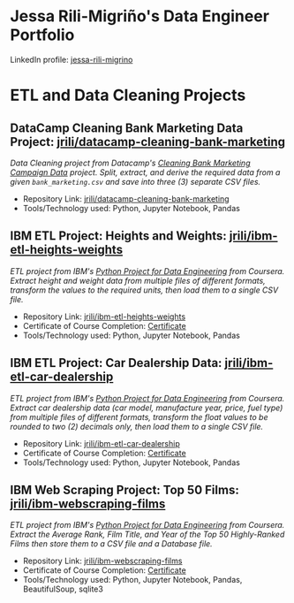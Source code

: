 # Jessa Rili-Migriño's Data Engineer Portfolio

LinkedIn profile: [jessa-rili-migrino](https://www.linkedin.com/in/jessa-rili-migrino/)

# ETL and Data Cleaning Projects

## DataCamp Cleaning Bank Marketing Data Project: [jrili/datacamp-cleaning-bank-marketing](https://github.com/jrili/datacamp-cleaning-bank-marketing)
_Data Cleaning project from Datacamp's [Cleaning Bank Marketing Campaign Data](https://app.datacamp.com/learn/projects/1613) project.
Split, extract, and derive the required data from a given `bank_marketing.csv` and save into three (3) separate CSV files._
- Repository Link: [jrili/datacamp-cleaning-bank-marketing](https://github.com/jrili/datacamp-cleaning-bank-marketing)
- Tools/Technology used: Python, Jupyter Notebook, Pandas

## IBM ETL Project: Heights and Weights: [jrili/ibm-etl-heights-weights](https://github.com/jrili/ibm-etl-heights-weights)
_ETL project from IBM's [Python Project for Data Engineering](https://www.coursera.org/learn/python-project-for-data-engineering) from Coursera.
Extract height and weight data from multiple files of different formats, transform the values to the required units, then load them to a single CSV file._
- Repository Link: [jrili/ibm-etl-heights-weights](https://github.com/jrili/ibm-etl-heights-weights)
- Certificate of Course Completion: [Certificate](https://www.coursera.org/account/accomplishments/verify/TFH7N05KO7D3)
- Tools/Technology used: Python, Jupyter Notebook, Pandas

## IBM ETL Project: Car Dealership Data: [jrili/ibm-etl-car-dealership](https://github.com/jrili/ibm-etl-car-dealership)
_ETL project from IBM's [Python Project for Data Engineering](https://www.coursera.org/learn/python-project-for-data-engineering) from Coursera.
Extract car dealership data (car model, manufacture year, price, fuel type) from multiple files of different formats, transform the float values to be rounded to two (2) decimals only, then load them to a single CSV file._
- Repository Link: [jrili/ibm-etl-car-dealership](https://github.com/jrili/ibm-etl-car-dealership)
- Certificate of Course Completion: [Certificate](https://www.coursera.org/account/accomplishments/verify/TFH7N05KO7D3)
- Tools/Technology used: Python, Jupyter Notebook, Pandas

## IBM Web Scraping Project: Top 50 Films: [jrili/ibm-webscraping-films](https://github.com/jrili/ibm-webscraping-films)
_ETL project from IBM's [Python Project for Data Engineering](https://www.coursera.org/learn/python-project-for-data-engineering) from Coursera.
Extract the Average Rank, Film Title, and Year of the Top 50 Highly-Ranked Films then store them to a CSV file and a Database file._
- Repository Link: [jrili/ibm-webscraping-films](https://github.com/jrili/ibm-webscraping-films)
- Certificate of Course Completion: [Certificate](https://www.coursera.org/account/accomplishments/verify/TFH7N05KO7D3)
- Tools/Technology used: Python, Jupyter Notebook, Pandas, BeautifulSoup, sqlite3

